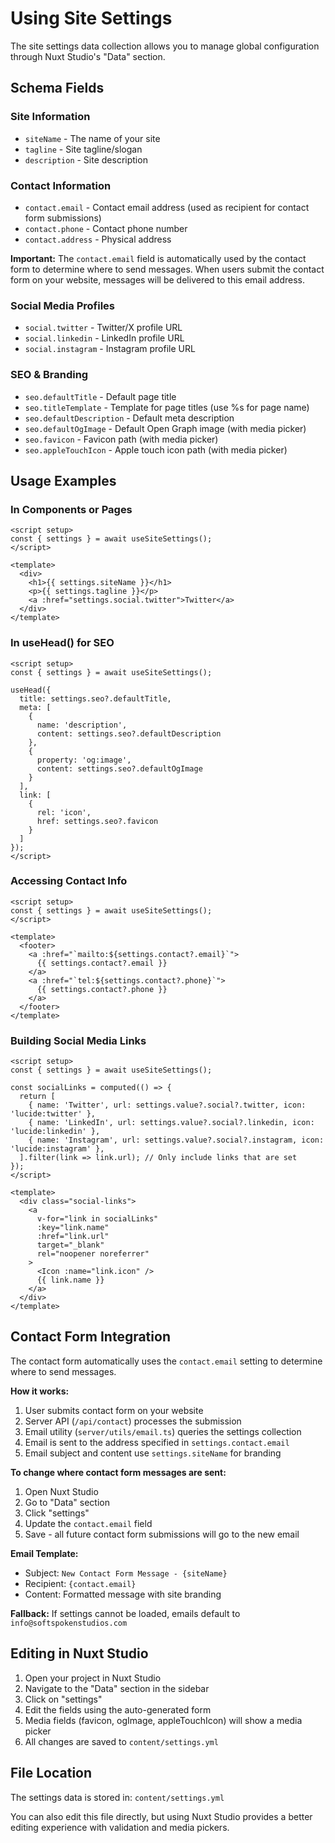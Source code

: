 # Using Site Settings

The site settings data collection allows you to manage global configuration through Nuxt Studio's "Data" section.

## Schema Fields

### Site Information
- `siteName` - The name of your site
- `tagline` - Site tagline/slogan
- `description` - Site description

### Contact Information
- `contact.email` - Contact email address (used as recipient for contact form submissions)
- `contact.phone` - Contact phone number
- `contact.address` - Physical address

**Important:** The `contact.email` field is automatically used by the contact form to determine where to send messages. When users submit the contact form on your website, messages will be delivered to this email address.

### Social Media Profiles
- `social.twitter` - Twitter/X profile URL
- `social.linkedin` - LinkedIn profile URL
- `social.instagram` - Instagram profile URL

### SEO & Branding
- `seo.defaultTitle` - Default page title
- `seo.titleTemplate` - Template for page titles (use %s for page name)
- `seo.defaultDescription` - Default meta description
- `seo.defaultOgImage` - Default Open Graph image (with media picker)
- `seo.favicon` - Favicon path (with media picker)
- `seo.appleTouchIcon` - Apple touch icon path (with media picker)

## Usage Examples

### In Components or Pages

```vue
<script setup>
const { settings } = await useSiteSettings();
</script>

<template>
  <div>
    <h1>{{ settings.siteName }}</h1>
    <p>{{ settings.tagline }}</p>
    <a :href="settings.social.twitter">Twitter</a>
  </div>
</template>
```

### In useHead() for SEO

```vue
<script setup>
const { settings } = await useSiteSettings();

useHead({
  title: settings.seo?.defaultTitle,
  meta: [
    {
      name: 'description',
      content: settings.seo?.defaultDescription
    },
    {
      property: 'og:image',
      content: settings.seo?.defaultOgImage
    }
  ],
  link: [
    {
      rel: 'icon',
      href: settings.seo?.favicon
    }
  ]
});
</script>
```

### Accessing Contact Info

```vue
<script setup>
const { settings } = await useSiteSettings();
</script>

<template>
  <footer>
    <a :href="`mailto:${settings.contact?.email}`">
      {{ settings.contact?.email }}
    </a>
    <a :href="`tel:${settings.contact?.phone}`">
      {{ settings.contact?.phone }}
    </a>
  </footer>
</template>
```

### Building Social Media Links

```vue
<script setup>
const { settings } = await useSiteSettings();

const socialLinks = computed(() => {
  return [
    { name: 'Twitter', url: settings.value?.social?.twitter, icon: 'lucide:twitter' },
    { name: 'LinkedIn', url: settings.value?.social?.linkedin, icon: 'lucide:linkedin' },
    { name: 'Instagram', url: settings.value?.social?.instagram, icon: 'lucide:instagram' },
  ].filter(link => link.url); // Only include links that are set
});
</script>

<template>
  <div class="social-links">
    <a
      v-for="link in socialLinks"
      :key="link.name"
      :href="link.url"
      target="_blank"
      rel="noopener noreferrer"
    >
      <Icon :name="link.icon" />
      {{ link.name }}
    </a>
  </div>
</template>
```

## Contact Form Integration

The contact form automatically uses the `contact.email` setting to determine where to send messages.

**How it works:**

1. User submits contact form on your website
2. Server API (`/api/contact`) processes the submission
3. Email utility (`server/utils/email.ts`) queries the settings collection
4. Email is sent to the address specified in `settings.contact.email`
5. Email subject and content use `settings.siteName` for branding

**To change where contact form messages are sent:**

1. Open Nuxt Studio
2. Go to "Data" section
3. Click "settings"
4. Update the `contact.email` field
5. Save - all future contact form submissions will go to the new email

**Email Template:**
- Subject: `New Contact Form Message - {siteName}`
- Recipient: `{contact.email}`
- Content: Formatted message with site branding

**Fallback:** If settings cannot be loaded, emails default to `info@softspokenstudios.com`

## Editing in Nuxt Studio

1. Open your project in Nuxt Studio
2. Navigate to the "Data" section in the sidebar
3. Click on "settings"
4. Edit the fields using the auto-generated form
5. Media fields (favicon, ogImage, appleTouchIcon) will show a media picker
6. All changes are saved to `content/settings.yml`

## File Location

The settings data is stored in: `content/settings.yml`

You can also edit this file directly, but using Nuxt Studio provides a better editing experience with validation and media pickers.
